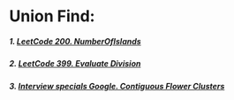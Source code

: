 # Union Find:
##### 1. [LeetCode 200. NumberOfIslands](https://github.com/RaychHuang/Algorithm/blob/master/src/leetcode/p151to200/LeetCode200NumberOfIslands.java)
##### 2. [LeetCode 399. Evaluate Division](https://github.com/RaychHuang/Algorithm/blob/master/src/leetcode/p351to400/LeetCode399EvaluateDivision.java)
##### 3. [Interview specials Google. Contiguous Flower Clusters](https://github.com/RaychHuang/Algorithm/blob/master/src/interviewspecials/GoogleContiguousFlowerClusters.java)
